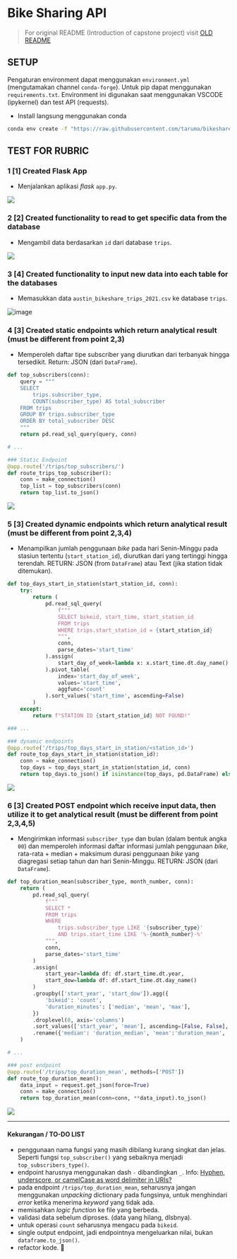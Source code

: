 # Bike Sharing API

> For original README (Introduction of capstone project) visit [OLD README](./OLD_README.md)

## SETUP

Pengaturan environment dapat menggunakan `environment.yml` (mengutamakan channel `conda-forge`). Untuk pip dapat menggunakan `requirements.txt`. Environment ini digunakan saat menggunakan VSCODE (ipykernel) dan test API (requests). 

- Install langsung menggunakan conda

```bash
conda env create -f "https://raw.githubusercontent.com/taruma/bikeshareapi/main/environment.yml"
```

## TEST FOR RUBRIC

### 1 [1] Created Flask App

- Menjalankan aplikasi _flask_ `app.py`. 

![](./asset_readme/caps-das-01-run-app.gif)

### 2 [2] Created functionality to read to get specific data from the database

- Mengambil data berdasarkan `id` dari database `trips`.

![](./asset_readme/caps-das-06-gett-trips-from-database.gif)

### 3 [4] Created functionality to input new data into each table for the databases

- Memasukkan data `austin_bikeshare_trips_2021.csv` ke database `trips`.

![image](https://user-images.githubusercontent.com/1007910/193393176-a22ec4b0-609e-4dfc-903e-3fe54a7469ee.png)

### 4 [3] Created static endpoints which return analytical result (must be different from point 2,3)

- Memperoleh daftar tipe subscriber yang diurutkan dari terbanyak hingga tersedikit. Return: JSON (dari `DataFrame`).

```python
def top_subscribers(conn):
    query = """
    SELECT 
        trips.subscriber_type,
        COUNT(subscriber_type) AS total_subscriber
    FROM trips
    GROUP BY trips.subscriber_type
    ORDER BY total_subscriber DESC
    """
    return pd.read_sql_query(query, conn)

# ...

### Static Endpoint
@app.route('/trips/top_subscribers/')
def route_trips_top_subscriber():
    conn = make_connection()
    top_list = top_subscribers(conn)
    return top_list.to_json()
```

![](./asset_readme/caps-das-03-get-trips-top-subscribers.gif)

### 5 [3] Created dynamic endpoints which return analytical result (must be different from point 2,3,4)

- Menampilkan jumlah penggunaan _bike_ pada hari Senin-Minggu pada stasiun tertentu (`start_station_id`), diurutkan dari yang tertinggi hingga terendah. RETURN: JSON (from `DataFrame`) atau Text (jika station tidak ditemukan). 

```python
def top_days_start_in_station(start_station_id, conn):
    try:    
        return (
            pd.read_sql_query(
                f"""
                SELECT bikeid, start_time, start_station_id
                FROM trips
                WHERE trips.start_station_id = {start_station_id}
                """,
                conn,
                parse_dates='start_time'
            ).assign(
                start_day_of_week=lambda x: x.start_time.dt.day_name()
            ).pivot_table(
                index='start_day_of_week',
                values='start_time',
                aggfunc='count'
            ).sort_values('start_time', ascending=False)
        )
    except:
        return f"STATION ID {start_station_id} NOT FOUND!"

### ...

### dynamic endpoints
@app.route('/trips/top_days_start_in_station/<station_id>')
def route_top_days_start_in_station(station_id):
    conn = make_connection()
    top_days = top_days_start_in_station(station_id, conn)
    return top_days.to_json() if isinstance(top_days, pd.DataFrame) else top_days
```

![](./asset_readme/caps-das-04-get-trips-top-days-start-station.gif)

### 6 [3] Created POST endpoint which receive input data, then utilize it to get analytical result (must be different from point 2,3,4,5)

- Mengirimkan informasi `subscriber_type` dan bulan (dalam bentuk angka `00`) dan memperoleh informasi daftar informasi jumlah penggunaan _bike_, rata-rata + median + maksimum durasi penggunaan _bike_ yang diagregasi setiap tahun dan hari Senin-Minggu. RETURN: JSON (dari `DataFrame`).

```python
def top_duration_mean(subscriber_type, month_number, conn):
    return (
        pd.read_sql_query(
            f"""
            SELECT *
            FROM trips
            WHERE 
                trips.subscriber_type LIKE '{subscriber_type}'
                AND trips.start_time LIKE '%-{month_number}-%'
            """,
            conn,
            parse_dates='start_time'
        )
        .assign(
            start_year=lambda df: df.start_time.dt.year,
            start_dow=lambda df: df.start_time.dt.day_name()
        )
        .groupby(['start_year', 'start_dow']).agg({
            'bikeid': 'count',
            'duration_minutes': ['median', 'mean', 'max'],
        })
        .droplevel(0, axis='columns')
        .sort_values(['start_year', 'mean'], ascending=[False, False], axis='index')
        .rename({'median': 'duration_median', 'mean':'duration_mean', 'max':'duration_max'}, axis='columns')
    )

# ...

### post endpoint
@app.route('/trips/top_duration_mean', methods=['POST'])
def route_top_duration_mean():
    data_input = request.get_json(force=True)
    conn = make_connection()
    return top_duration_mean(conn=conn, **data_input).to_json()
```

![](./asset_readme/caps-das-05-post-trips-top-duration-mean.gif)

---

#### Kekurangan / TO-DO LIST

- penggunaan nama fungsi yang masih dibilang kurang singkat dan jelas. Seperti fungsi `top_subscriber()` yang sebaiknya menjadi `top_subscribers_type()`.
- endpoint harusnya menggunakan dash `-` dibandingkan `_`. Info: [Hyphen, underscore, or camelCase as word delimiter in URIs?](https://stackoverflow.com/questions/10302179/hyphen-underscore-or-camelcase-as-word-delimiter-in-uris)
- pada endpoint `/trips/top_duration_mean`, seharusnya jangan menggunakan _unpacking_ dictionary pada fungsinya, untuk menghindari _error_ ketika menerima _keyword_ yang tidak ada.
- memisahkan _logic function_ ke file yang berbeda. 
- validasi data sebelum diproses. (data yang hilang, dlsbnya).
- untuk operasi `count` seharusnya mengacu pada `bikeid`. 
- single output endpoint, jadi endpointnya mengeluarkan nilai, bukan `dataframe.to_json()`.
- refactor kode. 🤣
